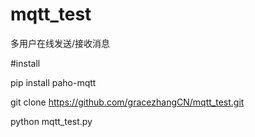 # mqtt_test
多用户在线发送/接收消息

#install

pip install paho-mqtt

git clone https://github.com/gracezhangCN/mqtt_test.git

python mqtt_test.py
